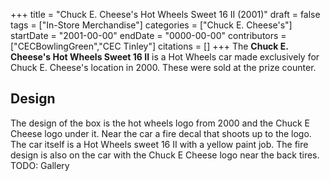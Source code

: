 +++
title = "Chuck E. Cheese's Hot Wheels Sweet 16 II (2001)"
draft = false
tags = ["In-Store Merchandise"]
categories = ["Chuck E. Cheese's"]
startDate = "2001-00-00"
endDate = "0000-00-00"
contributors = ["CECBowlingGreen","CEC Tinley"]
citations = []
+++
The **Chuck E. Cheese's Hot Wheels Sweet 16 II** is a Hot Wheels car made exclusively for Chuck E. Cheese's location in 2000. These were sold at the prize counter.

## Design

The design of the box is the hot wheels logo from 2000 and the Chuck E Cheese logo under it. Near the car a fire decal that shoots up to the logo. The car itself is a Hot Wheels sweet 16 II with a yellow paint job. The fire design is also on the car with the Chuck E Cheese logo near the back tires.
TODO: Gallery
